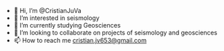 - 👋 Hi, I’m @CristianJuVa
- 👀 I’m interested in seismology
- 🌱 I’m currently studying Geosciences 
- 💞️ I’m looking to collaborate on projects of seismology and geosciences
- 📫 How to reach me cristian.jv653@gmail.com

<!---
CristianJuVa/CristianJuVa is a ✨ special ✨ repository because its `README.md` (this file) appears on your GitHub profile.
You can click the Preview link to take a look at your changes.
--->

